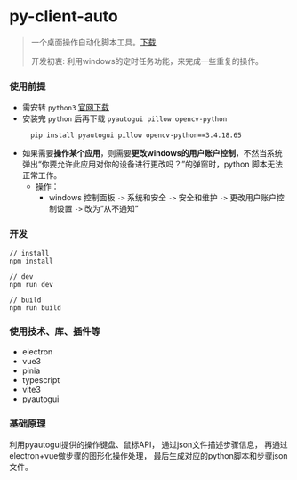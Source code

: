 # py-client-auto

> 一个桌面操作自动化脚本工具。[下载](https://github.com/yimou6/py-auto-client/releases)
> 
> 开发初衷: 利用windows的定时任务功能，来完成一些重复的操作。

### 使用前提
- 需安转 `python3` [官网下载](https://www.python.org/downloads/windows/)
- 安装完 `python` 后再下载 `pyautogui pillow opencv-python`
  ```shell
    pip install pyautogui pillow opencv-python==3.4.18.65
  ```
- 如果需要**操作某个应用**，则需要**更改windows的用户账户控制**，不然当系统弹出“你要允许此应用对你的设备进行更改吗？”的弹窗时，python 脚本无法正常工作。
  - 操作：
    - windows 控制面板 `->` 系统和安全 `->` 安全和维护 `->` 更改用户账户控制设置 `->` 改为“从不通知”


### 开发
```
// install
npm install

// dev
npm run dev

// build
npm run build
```

### 使用技术、库、插件等

- electron
- vue3
- pinia
- typescript
- vite3
- pyautogui

### 基础原理

利用pyautogui提供的操作键盘、鼠标API，
通过json文件描述步骤信息，
再通过electron+vue做步骤的图形化操作处理，
最后生成对应的python脚本和步骤json文件。



  
